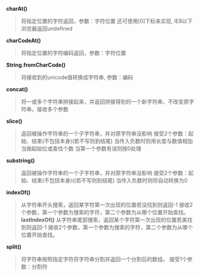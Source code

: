 **charAt()**
>将指定位置的字符返回，参数：字符位置
还可使用[0]下标来实现, IE8以下浏览器返回undefined


**charCodeAt()**
>将指定位置的字符编码返回，参数：字符位置

**String.fromCharCode()**
>将接收到的unicode值转换成字符串, 参数：编码

**concat()**
>将一或多个字符串拼接起来，并返回拼接得到的一个新字符串，不改变原字符串。接收多个参数

**slice()**
>返回被操作字符串的一个子字符串，并对原字符串没影响
接受2个参数：起始、结束(不包括本身)(若不写则到结尾)
当传入负数时则用长度与数值相加当做起始位或查找个数
当第一个参数有误则按0处理

**substring()**
>返回被操作字符串的一个子字符串，并对原字符串没影响
接受2个参数：起始、结束(不包括本身)((若不写则到结尾)
当传入负数时则将自动转换为0

**indexOf()**
>从字符串开头搜索，返回某字符第一次出现的位置若没找到则返回-1
接收2个参数，第一个参数为搜索的字符，第二个参数为从哪个位置开始查找。
**lastIndexOf()**
>从字符串尾部搜索，返回某个字符第一次出现的位置若美找到则返回-1
接收2个参数，第一个参数为搜索的字符，第二个参数为从哪个位置开始查找。

**split()**
>将字符串按照指定字符将字符串分割并返回一个分割后的数组。
接受1个参数：分割符
